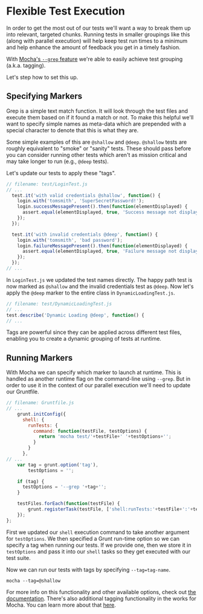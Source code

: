 # Flexible Test Execution

In order to get the most out of our tests we'll want a way to break them up into relevant, targeted chunks. Running tests in smaller groupings like this (along with parallel execution) will help keep test run times to a minimum and help enhance the amount of feedback you get in a timely fashion.

With [Mocha's `--grep` feature](https://github.com/mochajs/mocha/wiki/Tagging) we're able to easily achieve test grouping (a.k.a. tagging).

Let's step how to set this up.

## Specifying Markers

Grep is a simple text match function. It will look through the test files and execute them based on if it found a match or not. To make this helpful we'll want to specify simple names as meta-data which are prepended with a special character to denote that this is what they are.

Some simple examples of this are `@shallow` and `@deep`. `@shallow` tests are roughly equivalent to "smoke" or "sanity" tests. These should pass before you can consider running other tests which aren't as mission critical and may take longer to run (e.g., `@deep` tests).

Let's update our tests to apply these "tags".

```javascript
// filename: test/LoginTest.js
// ...
  test.it('with valid credentials @shallow', function() {
    login.with('tomsmith', 'SuperSecretPassword!');
    login.successMessagePresent().then(function(elementDisplayed) {
      assert.equal(elementDisplayed, true, 'Success message not displayed');
    });
  });

  test.it('with invalid credentials @deep', function() {
    login.with('tomsmith', 'bad password');
    login.failureMessagePresent().then(function(elementDisplayed) {
      assert.equal(elementDisplayed, true, 'Failure message not displayed');
    });
  });
// ...
```

In `LoginTest.js` we updated the test names directly. The happy path test is now marked as `@shallow` and the invalid credentials test as `@deep`. Now let's apply the `@deep` marker to the entire class in `DynamicLoadingTest.js`.

```javascript
// filename: test/DynamicLoadingTest.js
// ...
test.describe('Dynamic Loading @deep', function() {
// ...
```

Tags are powerful since they can be applied across different test files, enabling you to create a dynamic grouping of tests at runtime.

## Running Markers

With Mocha we can specify which marker to launch at runtime. This is handled as another runtime flag on the command-line using `--grep`. But in order to use it in the context of our parallel execution we'll need to update our Gruntfile.

```javascript
// filename: Gruntfile.js
// ...
    grunt.initConfig({
      shell: {
        runTests: {
          command: function(testFile, testOptions) {
            return 'mocha test/'+testFile+' '+testOptions+'';
          }
        }
      },
// ...
    var tag = grunt.option('tag'),
        testOptions = '';

    if (tag) {
      testOptions = '--grep '+tag+'';
    }

    testFiles.forEach(function(testFile) {
        grunt.registerTask(testFile, ['shell:runTests:'+testFile+':'+testOptions+'']);
    });
};
```

First we updated our `shell` execution command to take another argument for `testOptions`. We then specified a Grunt run-time option so we can specify a tag when running our tests. If we provide one, then we store it in `testOptions` and pass it into our `shell` tasks so they get executed with our test suite.

Now we can run our tests with tags by specifying `--tag=tag-name`.

```text
mocha --tag=@shallow
```

For more info on this functionality and other available options, check out [the documentation](https://github.com/mochajs/mocha/wiki/Tagging). There's also additional tagging functionality in the works for Mocha. You can learn more about that [here](https://github.com/mochajs/mocha/pull/1445).
